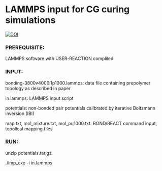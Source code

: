 # LAMMPS input for CG curing simulations
[![DOI](https://zenodo.org/badge/625440522.svg)](https://zenodo.org/badge/latestdoi/625440522)

### PREREQUISITE:
LAMMPS software with USER-REACTION compliled

### INPUT:
bonding-3800v4000i1p1000.lammps: data file containing prepolymer topology as described in paper

in.lammps: LAMMPS input script

potentials: non-bonded pair potentials calibrated by iterative Boltzmann inversion (IBI)

map.txt, mol_mixture.txt, mol_pu1000.txt: BOND/REACT command input, topolical mapping files

### RUN:
unzip potentials.tar.gz

./lmp_exe -i in.lammps
